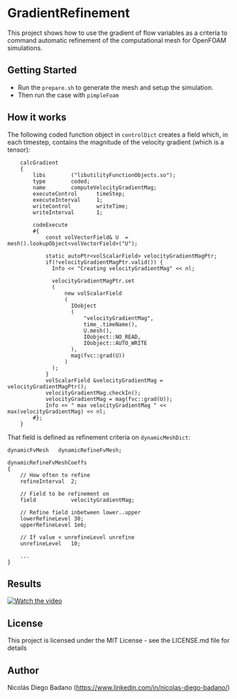 # GradientRefinement

This project shows how to use the gradient of flow variables as a criteria to command automatic refinement of the computational mesh for OpenFOAM simulations.

## Getting Started

* Run the `prepare.sh` to generate the mesh and setup the simulation.
* Then run the case with `pimpleFoam`

## How it works

The following coded function object in `controlDict` creates a field which, in each timestep, contains the magnitude of the velocity gradient (which is a tensor):

```
    calcGradient
    {
        libs        ("libutilityFunctionObjects.so");
        type        coded;
        name        computeVelocityGradientMag;
        executeControl      timeStep;
        executeInterval     1;
        writeControl        writeTime;
        writeInterval       1;

        codeExecute
        #{
            const volVectorField& U  =  mesh().lookupObject<volVectorField>("U");

            static autoPtr<volScalarField> velocityGradientMagPtr;
            if(!velocityGradientMagPtr.valid()) {
              Info << "Creating velocityGradientMag" << nl;

              velocityGradientMagPtr.set
              (
                  new volScalarField
                  (
                    IOobject
                    (
                        "velocityGradientMag",
                        time_.timeName(),
                        U.mesh(),
                        IOobject::NO_READ,
                        IOobject::AUTO_WRITE
                    ),
                    mag(fvc::grad(U))
                  )
              );
            }
            volScalarField &velocityGradientMag = velocityGradientMagPtr();
            velocityGradientMag.checkIn();
            velocityGradientMag = mag(fvc::grad(U));
            Info << " max velocityGradientMag " << max(velocityGradientMag) << nl;
        #};
    }
```

That field is defined as refinement criteria on `dynamicMeshDict`:

```
dynamicFvMesh   dynamicRefineFvMesh;

dynamicRefineFvMeshCoeffs
{
    // How often to refine
    refineInterval  2;

    // Field to be refinement on
    field           velocityGradientMag;

    // Refine field inbetween lower..upper
    lowerRefineLevel 30;
    upperRefineLevel 1e6;

    // If value < unrefineLevel unrefine
    unrefineLevel   10;

    ...
}
```

## Results

[![Watch the video](https://img.youtube.com/vi/_Wj_OJbqhTM/default.jpg)](https://youtu.be/_Wj_OJbqhTM)

## License

This project is licensed under the MIT License - see the LICENSE.md file for details

## Author

Nicolás Diego Badano (https://www.linkedin.com/in/nicolas-diego-badano/)
